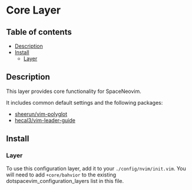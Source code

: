 # Core Layer

## Table of contents

* [Description](#description)
* [Install](#install)
  * [Layer](#layer)

## Description

This layer provides core functionality for SpaceNeovim.

It includes common default settings and the following packages:

* [sheerun/vim-polyglot](https://github.com/sheerun/vim-polyglot)
* [hecal3/vim-leader-guide](https://github.com/hecal3/vim-leader-guide)

## Install

### Layer

To use this configuration layer, add it to your `./config/nvim/init.vim`. You will need to add `+core/bahvior` to the existing dotspacevim_configuration_layers list in this file.
